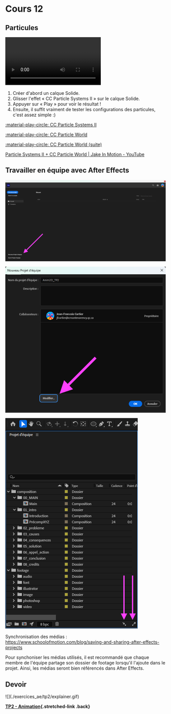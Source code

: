 # Cours 12

## Particules

![type:video](./assets/videos/particules.mp4)

1. Créer d'abord un calque Solide.
1. Glisser l'effet « CC Particle Systems II » sur le calque Solide.
1. Appuyer sur « Play » pour voir le résultat !
1. Ensuite, il suffit vraiment de tester les configurations des particules, c'est assez simple :)

[:material-play-circle: CC Particle Systems II](https://cmontmorency365-my.sharepoint.com/:v:/g/personal/mariem_ouellet_cmontmorency_qc_ca/EUBYih1QFqRHiMZH08s9ki0Bx-c4GXne5gH8KkRaw35lzQ)

[:material-play-circle: CC Particle World](https://cmontmorency365-my.sharepoint.com/:v:/g/personal/mariem_ouellet_cmontmorency_qc_ca/EV97SLGemdRHu37KC_UXrDsBplE0EAYlrL4UIRHq4sHMAw)

[:material-play-circle: CC Particle World (suite)](https://cmontmorency365-my.sharepoint.com/:v:/g/personal/mariem_ouellet_cmontmorency_qc_ca/EUjyQMxags1GrbCIk1gIk1cB_RdTowjzT7Vktx8slWyeIw)

[Particle Systems II + CC Particle World | Jake In Motion - YouTube](https://www.youtube.com/watch?v=7Fp9207Ds5I)

## Travailler en équipe avec After Effects

![](./assets/images/projet-equipe-intro.png)

![](./assets/images/projet-equipe-new.png)

![](./assets/images/projet-equipe.png)

Synchronisation des médias : <https://www.schoolofmotion.com/blog/saving-and-sharing-after-effects-projects>

Pour synchoniser les médias utilisés, il est recommandé que chaque membre de l'équipe partage son dossier de footage lorsqu'il l'ajoute dans le projet. Ainsi, les médias seront bien référencés dans After Effects. 

## Devoir

<div class="grid grid-1-2" markdown>
  ![](./exercices_ae/tp2/explainer.gif)

  **[TP2 - Animation](./exercices_ae/tp2/index.md){.stretched-link .back}**
</div>
